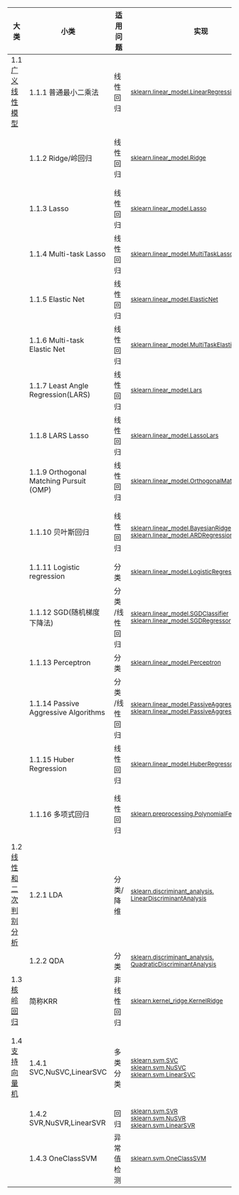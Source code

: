 |大类 |  小类 | 适用问题 | 实现 | 说明 |
|-------- | --------| -------- | -------- | -------- |
|1.1 [广义线性模型](http://scikit-learn.org/stable/modules/linear_model.html)| 1.1.1 普通最小二乘法  | 线性回归 | <small>[sklearn.linear_model.LinearRegression](http://scikit-learn.org/stable/modules/generated/sklearn.linear_model.LinearRegression.html#sklearn.linear_model.LinearRegression)</small> | |
| | 1.1.2 Ridge/岭回归 | 线性回归 | <small>[sklearn.linear_model.Ridge](http://scikit-learn.org/stable/modules/generated/sklearn.linear_model.Ridge.html#sklearn.linear_model.Ridge)</small> | 解决两类回归问题：<br>一是样本少于变量个数<br>二是变量间存在共线性 |
| | 1.1.3 Lasso  | 线性回归 | <small>[sklearn.linear_model.Lasso](http://scikit-learn.org/stable/modules/generated/sklearn.linear_model.Lasso.html#sklearn.linear_model.Lasso)</small> | 适合特征较少的数据 |
| | 1.1.4 Multi-task Lasso  | 线性回归 | <small>[sklearn.linear_model.MultiTaskLasso](http://scikit-learn.org/stable/modules/generated/sklearn.linear_model.MultiTaskLasso.html#sklearn.linear_model.MultiTaskLasso)</small> | y值不是一元的回归问题
| | 1.1.5 Elastic Net  | 线性回归 | <small>[sklearn.linear_model.ElasticNet](http://scikit-learn.org/stable/modules/generated/sklearn.linear_model.ElasticNet.html#sklearn.linear_model.ElasticNet)</small> | 结合了Ridge和Lasso |
| | 1.1.6 Multi-task Elastic Net  | 线性回归 | <small>[sklearn.linear_model.MultiTaskElasticNet](http://scikit-learn.org/stable/modules/generated/sklearn.linear_model.MultiTaskElasticNet.html#sklearn.linear_model.MultiTaskElasticNet)</small> | y值不是一元的回归问题 |
| | 1.1.7 Least Angle Regression(LARS)  | 线性回归 | <small>[sklearn.linear_model.Lars](http://scikit-learn.org/stable/modules/generated/sklearn.linear_model.Lars.html#sklearn.linear_model.Lars)</small> | 适合高维数据 |
| | 1.1.8 LARS Lasso  | 线性回归 | <small>[sklearn.linear_model.LassoLars](http://scikit-learn.org/stable/modules/generated/sklearn.linear_model.LassoLars.html#sklearn.linear_model.LassoLars)</small> | (1)适合高维数据使用<br>(2)LARS算法实现的lasso模型 |
| | 1.1.9 Orthogonal Matching Pursuit (OMP)  | 线性回归 | <small>[sklearn.linear_model.OrthogonalMatchingPursuit](http://scikit-learn.org/stable/modules/generated/sklearn.linear_model.OrthogonalMatchingPursuit.html#sklearn.linear_model.OrthogonalMatchingPursuit)</small> | 基于贪心算法实现 |
| | 1.1.10 贝叶斯回归  | 线性回归 | <small>[sklearn.linear_model.BayesianRidge](http://scikit-learn.org/stable/modules/generated/sklearn.linear_model.BayesianRidge.html#sklearn.linear_model.BayesianRidge) <br>[sklearn.linear_model.ARDRegression](http://scikit-learn.org/stable/modules/generated/sklearn.linear_model.ARDRegression.html#sklearn.linear_model.ARDRegression)</small>| 优点： (1)适用于手边数据(2)可用于在估计过程中包含正规化参数 <br>缺点：耗时 |
| | 1.1.11 Logistic regression  | 分类 | <small>[sklearn.linear_model.LogisticRegression](http://scikit-learn.org/stable/modules/generated/sklearn.linear_model.LogisticRegression.html#sklearn.linear_model.LogisticRegression)</small> |
| | 1.1.12 SGD(随机梯度下降法)  | 分类<br>/线性回归 | <small>[sklearn.linear_model.SGDClassifier](http://scikit-learn.org/stable/modules/generated/sklearn.linear_model.SGDClassifier.html#sklearn.linear_model.SGDClassifier)<br>[sklearn.linear_model.SGDRegressor](http://scikit-learn.org/stable/modules/generated/sklearn.linear_model.SGDRegressor.html#sklearn.linear_model.SGDRegressor)</small> | 适用于大规模数据 |
| | 1.1.13 Perceptron  | 分类 | <small>[sklearn.linear_model.Perceptron](http://scikit-learn.org/stable/modules/generated/sklearn.linear_model.Perceptron.html#sklearn.linear_model.Perceptron)</small> | 适用于大规模数据 |
| | 1.1.14 Passive Aggressive Algorithms  | 分类<br>/线性回归 | <small>[sklearn.linear_model.PassiveAggressiveClassifier](http://scikit-learn.org/stable/modules/generated/sklearn.linear_model.PassiveAggressiveClassifier.html#sklearn.linear_model.PassiveAggressiveClassifier)<br>[sklearn.linear_model.PassiveAggressiveRegressor](http://scikit-learn.org/stable/modules/generated/sklearn.linear_model.PassiveAggressiveRegressor.html#sklearn.linear_model.PassiveAggressiveRegressor)</small> | 适用于大规模数据 |
| | 1.1.15 Huber Regression  | 线性回归 | <small>[sklearn.linear_model.HuberRegressor](http://scikit-learn.org/stable/modules/generated/sklearn.linear_model.HuberRegressor.html#sklearn.linear_model.HuberRegressor)</small> | 能够处理数据中有异常值的情况
| | 1.1.16 多项式回归  | 线性回归 | <small>[sklearn.preprocessing.PolynomialFeatures](http://scikit-learn.org/stable/modules/generated/sklearn.preprocessing.PolynomialFeatures.html#sklearn.preprocessing.PolynomialFeatures)</small> | 通过PolynomialFeatures将非线性特征转化成多项式形式，再用线性模型进行处理 |
| 1.2 [线性和二次判别分析](http://scikit-learn.org/stable/modules/lda_qda.html) | 1.2.1 LDA | 分类/降维 | <small>[sklearn.discriminant_analysis.<br>LinearDiscriminantAnalysis](http://scikit-learn.org/stable/modules/generated/sklearn.discriminant_analysis.LinearDiscriminantAnalysis.html#sklearn.discriminant_analysis.LinearDiscriminantAnalysis)</small> |  |
|  | 1.2.2 QDA | 分类 | <small>[sklearn.discriminant_analysis.<br>QuadraticDiscriminantAnalysis](http://scikit-learn.org/stable/modules/generated/sklearn.discriminant_analysis.QuadraticDiscriminantAnalysis.html#sklearn.discriminant_analysis.QuadraticDiscriminantAnalysis)</small> |  |
| 1.3 [核岭回归](http://scikit-learn.org/stable/modules/kernel_ridge.html) | 简称KRR | 非线性回归 | <small>[sklearn.kernel_ridge.KernelRidge](http://scikit-learn.org/stable/modules/generated/sklearn.kernel_ridge.KernelRidge.html#sklearn.kernel_ridge.KernelRidge)</small> | 将核技巧应用到岭回归(1.1.2)中 |
| 1.4 [支持向量机](http://scikit-learn.org/stable/modules/svm.html) | 1.4.1 SVC,NuSVC,LinearSVC | 多类分类 | <small>[sklearn.svm.SVC](http://scikit-learn.org/stable/modules/generated/sklearn.svm.SVC.html#sklearn.svm.SVC)<br>[sklearn.svm.NuSVC](http://scikit-learn.org/stable/modules/generated/sklearn.svm.NuSVC.html#sklearn.svm.NuSVC)<br>[sklearn.svm.LinearSVC](http://scikit-learn.org/stable/modules/generated/sklearn.svm.LinearSVC.html#sklearn.svm.LinearSVC)</small>| SVC可用于非线性分类，可指定核函数；<br>NuSVC与SVC唯一的不同是可控制支持向量的个数;<br>LinearSVC用于线性分类|
|  | 1.4.2 SVR,NuSVR,LinearSVR | 回归 | <small>[sklearn.svm.SVR](http://scikit-learn.org/stable/modules/generated/sklearn.svm.SVR.html#sklearn.svm.SVR)<br>[sklearn.svm.NuSVR](http://scikit-learn.org/stable/modules/generated/sklearn.svm.NuSVC.html#sklearn.svm.NuSVR)<br>[sklearn.svm.LinearSVR](http://scikit-learn.org/stable/modules/generated/sklearn.svm.LinearSVC.html#sklearn.svm.LinearSVR)</small>| 同上，将"分类"变成"回归"即可 |
|  | 1.4.3 OneClassSVM | 异常值检测 | <small>[sklearn.svm.OneClassSVM](http://scikit-learn.org/stable/modules/generated/sklearn.svm.OneClassSVM.html#sklearn.svm.OneClassSVM)</small>| 非监督 |